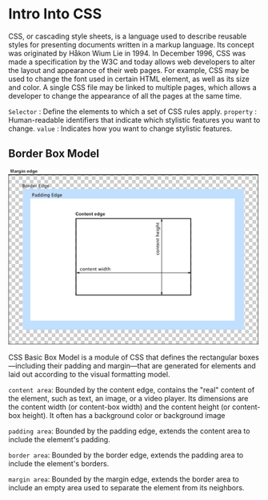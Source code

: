 # Intro Into CSS

CSS, or cascading style sheets, is a language used to describe reusable styles for presenting documents written in a markup language.
 Its concept was originated by Håkon Wium Lie in 1994.
  In December 1996, CSS was made a specification by the W3C and today allows web developers to alter the layout and appearance of their web pages.
   For example, CSS may be used to change the font used in certain HTML element, as well as its size and color.
    A single CSS file may be linked to multiple pages, which allows a developer to change the appearance of all the pages at the same time.


`Selector` : Define the elements to which a set of CSS rules apply.
`property` : Human-readable identifiers that indicate which stylistic features you want to change.
`value` : Indicates how you want to change stylistic features.

## Border Box Model

<img src="/images/boxmodel.png" alt="box model" width="500px" /> 

CSS Basic Box Model is a module of CSS that defines the rectangular boxes—including their padding and margin—that are generated for elements and laid out according to the visual formatting model.


`content area`: Bounded by the content edge, contains the "real" content of the element, such as text, an image, or a video player. Its dimensions are the content width (or content-box width) and the content height (or content-box height). It often has a background color or background image

`padding area`: Bounded by the padding edge, extends the content area to include the element's padding.

`border area`: Bounded by the border edge, extends the padding area to include the element's borders.

`margin area`: Bounded by the margin edge, extends the border area to include an empty area used to separate the element from its neighbors.
